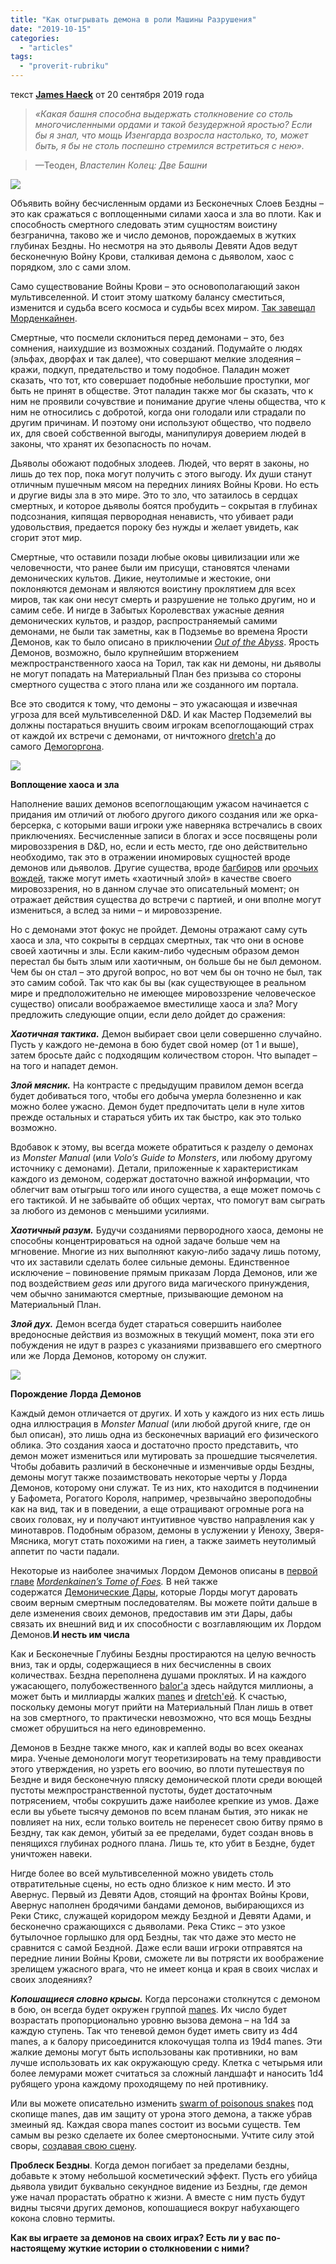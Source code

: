```yaml
---
title: "Как отыгрывать демона в роли Машины Разрушения"
date: "2019-10-15"
categories: 
  - "articles"
tags: 
  - "proverit-rubriku"
---
```


текст **[James Haeck](https://vk.com/away.php?to=https://www.dndbeyond.com/members/JamesHaeck)** от 20 сентября 2019 года

> _«Какая башня способна выдержать столкновение со столь многочисленными ордами и такой безудержной яростью? Если бы я знал, что мощь Изенгарда возросла настолько, то, может быть, я бы не столь поспешно стремился встретиться с нею»._

> —Теоден, _Властелин Колец: Две Башни_

![](https://sun9-40.userapi.com/c857728/v857728805/9a3e7/TpAsjfvQ2ZE.jpg)

Объявить войну бесчисленным ордами из Бесконечных Слоев Бездны – это как сражаться с воплощенными силами хаоса и зла во плоти. Как и способность смертного следовать этим сущностям воистину безгранична, таково же и число демонов, порождаемых в жутких глубинах Бездны. Но несмотря на это дьяволы Девяти Адов ведут бесконечную Войну Крови, сталкивая демона с дьяволом, хаос с порядком, зло с сами злом.

Само существование Войны Крови – это основополагающий закон мультивселенной. И стоит этому шаткому балансу сместиться, изменится и судьба всего космоса и судьбы всех миром. [Так завещал Морденкайнен](https://vk.com/away.php?to=https%3A%2F%2Fwww.dndbeyond.com%2Fsources%2Fmtof%2F).

Смертные, что посмели склониться перед демонами – это, без сомнения, наихудшие из возможных созданий. Подумайте о людях (эльфах, дворфах и так далее), что совершают мелкие злодеяния – кражи, подкуп, предательство и тому подобное. Паладин может сказать, что тот, кто совершает подобные небольшие проступки, мог быть не принят в обществе. Этот паладин также мог бы сказать, что к ним не проявили сочувствие и понимание другие члены общества, что к ним не относились с добротой, когда они голодали или страдали по другим причинам. И поэтому они используют общество, что подвело их, для своей собственной выгоды, манипулируя доверием людей в законы, что хранят их безопасность по ночам.

Дьяволы обожают подобных злодеев. Людей, что верят в законы, но лишь до тех пор, пока могут получить с этого выгоду. Их души станут отличным пушечным мясом на передних линиях Войны Крови. Но есть и другие виды зла в это мире. Это то зло, что затаилось в сердцах смертных, и которое дьяволы боятся пробудить – сокрытая в глубинах подсознания, кипящая первородная ненависть, что убивает ради удовольствия, предается пороку без нужды и желает увидеть, как сгорит этот мир.

Смертные, что оставили позади любые оковы цивилизации или же человечности, что ранее были им присущи, становятся членами демонических культов. Дикие, неутолимые и жестокие, они поклоняются демонам и являются воистину проклятием для всех миров, так как они несут смерть и разрушение не только другим, но и самим себе. И нигде в Забытых Королевствах ужасные деяния демонических культов, и раздор, распространяемый самими демонами, не были так заметны, как в Подземье во времена Ярости Демонов, как то было описано в приключении _[Out of the Abyss](https://vk.com/away.php?to=https%3A%2F%2Fwww.dndbeyond.com%2Fsources%2Foota)_. Ярость Демонов, возможно, было крупнейшим вторжением межпространственного хаоса на Торил, так как ни демоны, ни дьяволы не могут попадать на Материальный План без призыва со стороны смертного существа с этого плана или же созданного им портала.

Все это сводится к тому, что демоны – это ужасающая и извечная угроза для всей мультивселенной D&D. И как Мастер Подземелий вы должны постараться внушить своим игрокам всепоглощающий страх от каждой их встречи с демонами, от ничтожного [dretch'а](https://vk.com/away.php?to=https%3A%2F%2Fwww.dndbeyond.com%2Fmonsters%2Fdretch) до самого [Демогоргона](https://vk.com/away.php?to=https%3A%2F%2Fwww.dndbeyond.com%2Fmonsters%2Fdemogorgon).

![](https://sun9-19.userapi.com/c857728/v857728805/9a3ef/bhTQ0zDie3M.jpg)

**Воплощение хаоса и зла**

Наполнение ваших демонов всепоглощающим ужасом начинается с придания им отличий от любого другого дикого создания или же орка-берсерка, с которыми ваши игроки уже наверняка встречались в своих приключениях. Бесчисленные записи в блогах и эссе посвящены роли мировоззрения в D&D, но, если и есть место, где оно действительно необходимо, так это в отражении иномировых сущностей вроде демонов или дьяволов. Другие существа, вроде [багбиров](https://vk.com/away.php?to=https%3A%2F%2Fwww.dndbeyond.com%2Fmonsters%2Fbugbear) или [орочьих вождей](https://vk.com/away.php?to=https%3A%2F%2Fwww.dndbeyond.com%2Fmonsters%2Forc-war-chief), также могут иметь «хаотичный злой» в качестве своего мировоззрения, но в данном случае это описательный момент; он отражает действия существа до встречи с партией, и они вполне могут измениться, а вслед за ними – и мировоззрение.

Но с демонами этот фокус не пройдет. Демоны отражают саму суть хаоса и зла, что сокрыты в сердцах смертных, так что они в основе своей хаотичны и злы. Если каким-либо чудесным образом демон перестал бы быть злым или хаотичным, он больше бы не был демоном. Чем бы он стал – это другой вопрос, но вот чем бы он точно не был, так это самим собой. Так что как бы вы (как существующее в реальном мире и предположительно не имеющее мировоззрение человеческое существо) описали воображаемое вместилище хаоса и зла? Могу предложить следующие опции, если дело дойдет до сражения:

**_Хаотичная тактика._** Демон выбирает свои цели совершенно случайно. Пусть у каждого не-демона в бою будет свой номер (от 1 и выше), затем бросьте дайс с подходящим количеством сторон. Что выпадет – на того и нападет демон.

**_Злой мясник._** На контрасте с предыдущим правилом демон всегда будет добиваться того, чтобы его добыча умерла болезненно и как можно более ужасно. Демон будет предпочитать цели в нуле хитов прежде остальных и стараться убить их так быстро, как это только возможно.

Вдобавок к этому, вы всегда можете обратиться к разделу о демонах из _Monster Manual_ (или _Volo’s Guide to Monsters_, или любому другому источнику с демонами). Детали, приложенные к характеристикам каждого из демоном, содержат достаточно важной информации, что облегчит вам отыгрыш того или иного существа, а еще может помочь с его тактикой. И не забывайте об общих чертах, что помогут вам сыграть за любого из демонов с меньшими усилиями.

**_Хаотичный разум._** Будучи созданиями первородного хаоса, демоны не способны концентрироваться на одной задаче больше чем на мгновение. Многие из них выполняют какую-либо задачу лишь потому, что их заставили сделать более сильные демоны. Единственное исключение – повиновение прямым приказам Лорда Демонов, или же под воздействием _geas_ или другого вида магического принуждения, чем обычно занимаются смертные, призывающие демоном на Материальный План.

**_Злой дух._** Демон всегда будет стараться совершить наиболее вредоносные действия из возможных в текущий момент, пока эти его побуждения не идут в разрез с указаниями призвавшего его смертного или же Лорда Демонов, которому он служит.

![](https://sun9-14.userapi.com/c857728/v857728805/9a3f8/Nj8-tIiNaPI.jpg)

**Порождение Лорда Демонов**

Каждый демон отличается от других. И хоть у каждого из них есть лишь одна иллюстрация в _Monster Manual_ (или любой другой книге, где он был описан), это лишь одна из бесконечных вариаций его физического облика. Это создания хаоса и достаточно просто представить, что демон может измениться или мутировать за прошедшие тысячелетия. Чтобы добавить различий в бесконечные и изменчивые орды Бездны, демоны могут также позаимствовать некоторые черты у Лорда Демонов, которому они служат. Те из них, кто находится в подчинении у Бафомета, Рогатого Короля, например, чрезвычайно звероподобны как на вид, так и в поведении, а еще отращивают огромные рога на своих головах, ну и получают интуитивное чувство направления как у минотавров. Подобным образом, демоны в услужении у Йеноху, Зверя-Мясника, могут стать похожими на гиен, а также заиметь неутолимый аппетит по части падали.

Некоторые из наиболее значимых Лордом Демонов описаны в [первой главе](https://vk.com/away.php?to=https%3A%2F%2Fwww.dndbeyond.com%2Fsources%2Fmtof%2Fthe-blood-war%23PrincesoftheAbyss) _[Mordenkainen’s Tome of Foes](https://vk.com/away.php?to=https%3A%2F%2Fwww.dndbeyond.com%2Fsources%2Fmtof%2F)._ В ней также содержатся [Демонические Дары](https://vk.com/away.php?to=https%3A%2F%2Fwww.dndbeyond.com%2Fsources%2Fmtof%2Fthe-blood-war%23DemonicBoons), которые Лорды могут даровать своим верным смертным последователям. Вы можете пойти дальше в деле изменения своих демонов, предоставив им эти Дары, дабы связать их внешний вид и их способности с возглавляющим их Лордом Демонов.**И несть им числа**

Как и Бесконечные Глубины Бездны простираются на целую вечность вниз, так и орды, содержащиеся в них бесчисленны в своих количествах. Бездна переполнена душами проклятых. И на каждого ужасающего, полубожественного [balor'а](https://vk.com/away.php?to=https%3A%2F%2Fwww.dndbeyond.com%2Fmonsters%2Fbalor) здесь найдутся миллионы, а может быть и миллиарды жалких [manes](https://vk.com/away.php?to=https%3A%2F%2Fwww.dndbeyond.com%2Fmonsters%2Fmanes) и [dretch'ей](https://vk.com/away.php?to=https%3A%2F%2Fwww.dndbeyond.com%2Fmonsters%2Fdretch). К счастью, поскольку демоны могут прийти на Материальный План лишь в ответ на зов смертного, то практически невозможно, что вся мощь Бездны сможет обрушиться на него единовременно.

Демонов в Бездне также много, как и каплей воды во всех океанах мира. Ученые демонологи могут теоретизировать на тему правдивости этого утверждения, но узреть его воочию, во плоти путешествуя по Бездне и видя бесконечную пляску демонической плоти среди воющей пустоты межпространственной пустоты, будет достаточным потрясением, чтобы сокрушить даже наиболее крепкие из умов. Даже если вы убьете тысячу демонов по всем планам бытия, это никак не повлияет на них, если только воитель не перенесет свою битву прямо в Бездну, так как демон, убитый за ее пределами, будет создан вновь в пенящихся глубинах родного плана. Лишь те, кто убит в Бездне, будет уничтожен навеки.

Нигде более во всей мультивселенной можно увидеть столь отвратительные сцены, но есть одно близкое к ним место. И это Авернус. Первый из Девяти Адов, стоящий на фронтах Войны Крови, Авернус наполнен бродячими бандами демонов, выбирающихся из Реки Стикс, служащей коридором между Бездной и Девяти Адами, и бесконечно сражающихся с дьяволами. Река Стикс – это узкое бутылочное горлышко для орд Бездны, так что даже это место не сравнится с самой Бездной. Даже если ваши игроки отправятся на передние линии Войны Крови, сможете ли вы потрясти их воображение зрелищем ужасного врага, что не имеет конца и края в своих числах и своих злодеяниях?

**_Копошащиеся словно крысы._** Когда персонажи столкнутся с демоном в бою, он всегда будет окружен группой [manes](https://vk.com/away.php?to=https%3A%2F%2Fwww.dndbeyond.com%2Fmonsters%2Fmanes). Их число будет возрастать пропорционально уровню вызова демона – на 1d4 за каждую ступень. Так что теневой демон будет иметь свиту из 4d4 manes, а к балору присоединится клокочущая толпа из 19d4 manes. Эти жалкие демоны могут быть использованы как противники, но вам лучше использовать их как окружающую среду. Клетка с четырьмя или более лемурами может считаться за сложный ландшафт и наносить 1d4 рубящего урона каждому проходящему по ней противнику.

Или вы можете описательно изменить [swarm of poisonous snakes](https://vk.com/away.php?to=https%3A%2F%2Fwww.dndbeyond.com%2Fmonsters%2Fswarm-of-poisonous-snakes) под скопище manes, дав им защиту от урона этого демона, а также убрав змеиный яд. Каждая свора manes состоит из восьми существ. Тем самым вы резко сделаете их более смертоносными. Учтите силу этой своры, [создавая свою сцену](https://vk.com/away.php?to=https%3A%2F%2Fwww.dndbeyond.com%2Fencounter-builder).

**Проблеск Бездны**. Когда демон погибает за пределами бездны, добавьте к этому небольшой косметический эффект. Пусть его убийца дьявола увидит буквально секундное видение из Бездны, где демон уже начал прорастать обратно к жизни. А вместе с ним пусть будут видны тысячи других демонов, копошащиеся вокруг набухающего кокона словно термиты.

**Как вы играете за демонов на своих играх? Есть ли у вас по-настоящему жуткие истории о столкновении с ними?**
